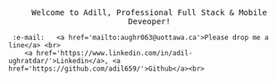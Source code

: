 <p align="center">
  <samp> 
    Welcome to Adill, Professional Full Stack & Mobile Deveoper!  <br>
    
     :e-mail:	<a href='mailto:aughr063@uottawa.ca'>Please drop me a line</a> <br>   
    	<a href='https://www.linkedin.com/in/adil-ughratdar/'>Linkedin</a>, <a href='https://github.com/adil659/'>Github</a><br>  
  </samp>
</P>
